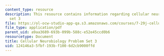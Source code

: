 ```yaml
---
content_type: resource
description: This resource contains information regarding cellular neurobiology problem
  set 3
file: https://ol-ocw-studio-app-qa.s3.amazonaws.com/courses/7-29j-cellular-neurobiology-spring-2012/124146a35fbf193bf1006d2cb9000ffd_MIT7_29JS12_PSet_3.pdf
file_type: application/pdf
parent_uid: a9aa3689-693b-099b-588c-e52e45ccd0b6
resourcetype: Document
title: Cellular Neurobiology Problem Set 3
uid: 124146a3-5fbf-193b-f100-6d2cb9000ffd
---
```

